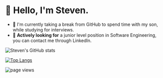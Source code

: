 # 👋 Hello, I'm Steven.
- 📱 I'm currently taking a break from GitHub to spend time with my son, while studying for interviews.
- 🐣 **Actively looking for** a junior level position in Software Engineering, you can contact me through LinkedIn.
<!-- - 📫 You can find my contact and resume in my `resume` repository -->

![Steven's GitHub stats](https://github-readme-stats.vercel.app/api?username=shipitsteven&show_icons=true&theme=tokyonight&count_private=true)

[![Top Langs](https://github-readme-stats.vercel.app/api/top-langs/?username=shipitsteven&layout=compact)](https://github.com/anuraghazra/github-readme-stats)

<!-- [![Steven's wakatime stats](https://github-readme-stats.vercel.app/api/wakatime?username=shipitsteven&layout=compact)](https://github.com/anuraghazra/github-readme-stats) -->


![page views](https://komarev.com/ghpvc/?username=shipitsteven&label=visitors)
<!---
shipitsteven/shipitsteven is a ✨ special ✨ repository because its `README.md` (this file) appears on your GitHub profile.
You can click the Preview link to take a look at your changes.
--->
